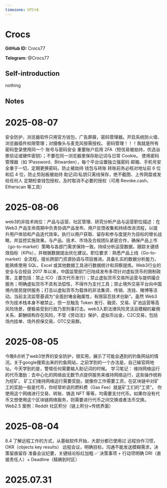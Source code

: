 ```yaml
---
timezone: UTC+8
---
```


# Crocs

**GitHub ID:** Crocs77

**Telegram:** @Crocs77

## Self-introduction

nothing

## Notes

<!-- Content_START -->
# 2025-08-07

安全防护，浏览器软件只用官方钱包，广告屏蔽，密码管理器。开启系统防火墙、浏览器插件权限管理；对摄像头与麦克风按需授权。
密码管理！！！我就是所有密码登录使用同一个
账号与密码安全
重要账户启用 2FA（短信易被劫持，优选谷歌验证或硬件密钥）；不要在同一浏览器里保存助记词与日常 Cookie。
使用密码管理器（如 1Password、Bitwarden），每个平台设置独立强密码
邮箱、手机号安全重于一切，定期更换密码，防止被劫持
钱包与转账
转账前务必核对地址前 6 位和后 4 位，防止剪贴板被劫持
助记词/私钥只离线保存，绝不截图、上传网盘或发给任何人
定期检查钱包授权，及时取消不必要的授权（可用 Revoke.cash、Etherscan 等工具）

# 2025-08-06

web3的非技术岗位：产品与运营、社区管理、研究分析产品与运营职位描述：在 Web3 产品生命周期中负责协调产品发布、用户反馈收集和持续改进流程，以提升用户体验和产品迭代效率。执行以用户获取、留存和参与度提升为目标的增长战略，并监控实施效果。与产品、技术、市场及合规团队紧密合作，确保产品上市（go-to-market）策略与各部门需求保持一致。持续分析运营数据，跟踪关键绩效指标（KPIs），并根据数据提出优化建议。职位要求：熟悉产品上线（Go-to-market）全流程，擅长跨部门资源协调与项目推进。具备扎实的数据分析能力，能熟练使用 SQL、Excel 或其他数据工具进行数据统计和洞察提炼。Web3行业的安全与合规自 2017 年以来，中国监管部门已陆续发布多项针对虚拟货币的限制政策，主要包括：禁止 ICO（首次代币发行）；禁止虚拟货币交易所运营与提供撮合服务；明确虚拟货币不具有法偿性，不得作为支付工具；禁止境外交易平台向中国境内居民提供服务；打击以虚拟货币为载体的非法集资、传销、洗钱、赌博等活动。当前主流监管基调为“全面封堵金融属性，有限容忍技术创新”。虽然 Web3 作为技术栈本身不被禁止，但一旦触及 Token 发行、融资、交易、矿池运营等高风险场景，便极易受到行政乃至刑事打击。web3入职法律风险灵活且模糊的雇佣关系、薪酬结构存在风险，不受《劳动法》保护、虚拟币出金，C2C交易，包括场内挂单、场外担保交易、OTC交易群。

# 2025-08-05

今晚8点听了web3世界的安全防护，很实用，展示了可能会遇到的钓鱼网站的情况。关于google搜索出来的钓鱼网站，之前学到的一个办法是，自己输官网地址。今天学到的是，警惕任何需要输入助记词的时候。
学习笔记：
维持网络运行的代币激励：去中心化的网络由无数节点提供服务来维持网络运行，这些操作统称为挖矿。
矿工们维持网络运行需要奖励，就像你工作需要工资，在区块链中对矿工的奖励一般是代币，你经常听说的燃料费（Gas Fee）就是矿工们的“工资”。 你使用这个网络进行交易、转账、铸造 NFT 等等，均需要支付代币。如果你没有代币又想使用这个区块链网络服务，则需要进行代币之间交换或者法币交换。
Web2.5 案例：Reddit 社区积分（链上积分+传统界面）

# 2025-08-04

8.4
了解远程工作的方式，从基础软件开始，大部分都已使用过
远程协作习惯，OKR（objects key results）
远程会议，明确目标，沟通不能发送模糊需求，决策留痕留存
准备会议纪要，关键结论标红加粗
✅ 决策事项 + 行动项明确 DRI（直接责任人）+ Deadline（精确到时区）


# 2025.07.31


<!-- Content_END -->
